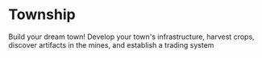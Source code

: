 # Township
Build your dream town! Develop your town's infrastructure, harvest crops, discover artifacts in the mines, and establish a trading system
